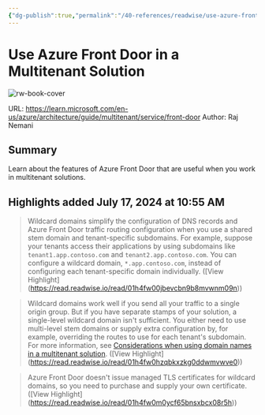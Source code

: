 ```yaml
---
{"dg-publish":true,"permalink":"/40-references/readwise/use-azure-front-door-in-a-multitenant-solution/","tags":["rw/articles"]}
---
```


# Use Azure Front Door in a Multitenant Solution

![rw-book-cover](https://learn.microsoft.com/en-us/media/logos/logo-ms-social.png)
  
URL: https://learn.microsoft.com/en-us/azure/architecture/guide/multitenant/service/front-door
Author: Raj Nemani

## Summary

Learn about the features of Azure Front Door that are useful when you work in multitenant solutions.

## Highlights added July 17, 2024 at 10:55 AM
>Wildcard domains simplify the configuration of DNS records and Azure Front Door traffic routing configuration when you use a shared stem domain and tenant-specific subdomains. For example, suppose your tenants access their applications by using subdomains like `tenant1.app.contoso.com` and `tenant2.app.contoso.com`. You can configure a wildcard domain, `*.app.contoso.com`, instead of configuring each tenant-specific domain individually. ([View Highlight] (https://read.readwise.io/read/01h4fw00jbevcbn9b8mvwnm09n))


>Wildcard domains work well if you send all your traffic to a single origin group. But if you have separate stamps of your solution, a single-level wildcard domain isn't sufficient. You either need to use multi-level stem domains or supply extra configuration by, for example, overriding the routes to use for each tenant's subdomain. For more information, see [Considerations when using domain names in a multitenant solution](https://learn.microsoft.com/en-us/azure/architecture/guide/multitenant/service/front-door/../considerations/domain-names). ([View Highlight] (https://read.readwise.io/read/01h4fw0hzqbkxzkg0ddwmvwve0))


>Azure Front Door doesn't issue managed TLS certificates for wildcard domains, so you need to purchase and supply your own certificate. ([View Highlight] (https://read.readwise.io/read/01h4fw0m0ycf65bnsxbcx08r5h))


